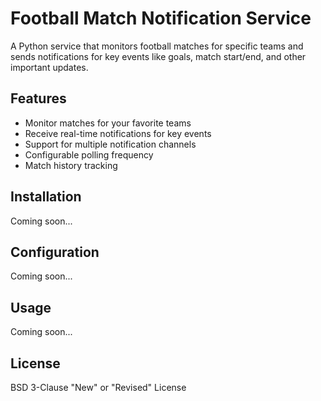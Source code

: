 # Football Match Notification Service

A Python service that monitors football matches for specific teams and sends notifications for key events like goals, match start/end, and other important updates.

## Features

- Monitor matches for your favorite teams
- Receive real-time notifications for key events
- Support for multiple notification channels
- Configurable polling frequency
- Match history tracking

## Installation

Coming soon...

## Configuration

Coming soon...

## Usage

Coming soon...

## License

BSD 3-Clause "New" or "Revised" License

